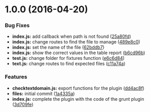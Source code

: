 <a name="1.0.0"></a>
# 1.0.0 (2016-04-20)


### Bug Fixes

* **index.js:** add callback when path is not found ([25a80fd](https://github.com/felixzapata/gulp-checktextdomain/commit/25a80fd))
* **index.js:** change routes to find the file to manage ([489e8c0](https://github.com/felixzapata/gulp-checktextdomain/commit/489e8c0))
* **index.js:** set the name of the file ([62bddb7](https://github.com/felixzapata/gulp-checktextdomain/commit/62bddb7))
* **index.js:** show the correct values in the table report ([b6cd96b](https://github.com/felixzapata/gulp-checktextdomain/commit/b6cd96b))
* **test.js:** change folder for fixtures function ([e6c6d84](https://github.com/felixzapata/gulp-checktextdomain/commit/e6c6d84))
* **text.js:** change routes to find expected files ([c11a74a](https://github.com/felixzapata/gulp-checktextdomain/commit/c11a74a))

### Features

* **checktextdomain.js:** export functions for the plugin ([dd4ac8f](https://github.com/felixzapata/gulp-checktextdomain/commit/dd4ac8f))
* **files:** initial commit ([1a4335a](https://github.com/felixzapata/gulp-checktextdomain/commit/1a4335a))
* **index.js:** complete the plugin with the code of the grunt plugin ([3d709fe](https://github.com/felixzapata/gulp-checktextdomain/commit/3d709fe))



